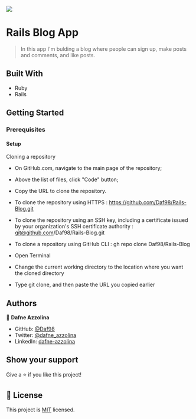 ![](https://img.shields.io/badge/Microverse-blueviolet)

# Rails Blog App

> In this app I'm bulding a blog where people can sign up, make posts and comments, and like posts.

## Built With

- Ruby
- Rails

## Getting Started

### Prerequisites
#### Setup
Cloning a repository

- On GitHub.com, navigate to the main page of the repository;

- Above the list of files, click "Code" button;

- Copy the URL to clone the repository.

- To clone the repository using HTTPS : https://github.com/Daf98/Rails-Blog.git

- To clone the repository using an SSH key, including a certificate issued by your organization's SSH certificate authority : git@github.com/Daf98/Rails-Blog.git

- To clone a repository using GitHub CLI : gh repo clone Daf98/Rails-Blog

- Open Terminal

- Change the current working directory to the location where you want the cloned directory

- Type git clone, and then paste the URL you copied earlier

## Authors

👤 **Dafne Azzolina**

- GitHub: [@Daf98](https://github.com/Daf98)
- Twitter: [@dafne_azzolina](https://twitter.com/dafne_azzolina)
- LinkedIn: [dafne-azzolina](https://www.linkedin.com/in/dafne-azzolina/)

## Show your support

Give a ⭐️ if you like this project!
## 📝 License

This project is [MIT](./MIT.md) licensed.
